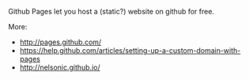 Github Pages let you host a (static?) website on github for free.

More:

- http://pages.github.com/
- https://help.github.com/articles/setting-up-a-custom-domain-with-pages
- http://nelsonic.github.io/